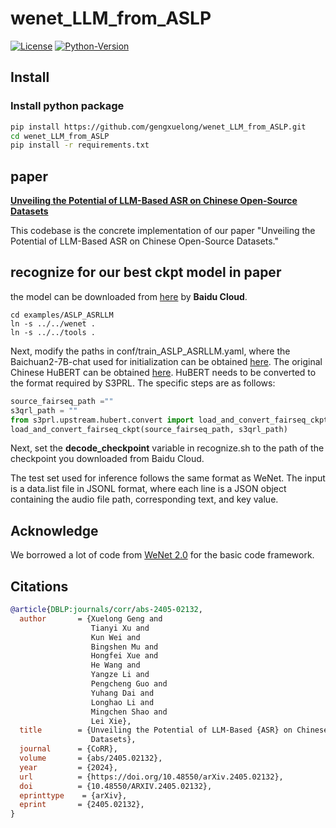 # wenet_LLM_from_ASLP

[![License](https://img.shields.io/badge/License-Apache%202.0-brightgreen.svg)](https://opensource.org/licenses/Apache-2.0)
[![Python-Version](https://img.shields.io/badge/Python-3.7%7C3.8-brightgreen)](https://github.com/wenet-e2e/wenet)


## Install

### Install python package

``` sh
pip install https://github.com/gengxuelong/wenet_LLM_from_ASLP.git
cd wenet_LLM_from_ASLP
pip install -r requirements.txt
```

## paper 
[**Unveiling the Potential of LLM-Based ASR on Chinese Open-Source Datasets**](https://arxiv.org/abs/2405.02132)

This codebase is the concrete implementation of our paper "Unveiling the Potential of LLM-Based ASR on Chinese Open-Source Datasets."

## recognize for our best ckpt model in paper
the model can be downloaded from [here](https://pan.baidu.com/s/1-iz-xSdZwa0AFojWBU2l1g?pwd=n7ub) by **Baidu Cloud**.
```commandline
cd examples/ASLP_ASRLLM
ln -s ../../wenet .
ln -s ../../tools .
```
Next, modify the paths in conf/train_ASLP_ASRLLM.yaml, 
where the Baichuan2-7B-chat used for initialization can be obtained [here](https://huggingface.co/baichuan-inc/Baichuan2-7B-Chat). The original Chinese HuBERT can be obtained [here](https://cloud.tencent.com/developer/article/2017032). 
HuBERT needs to be converted to the format required by S3PRL. The specific steps are as follows:
```python
source_fairseq_path =""
s3qrl_path = ""
from s3prl.upstream.hubert.convert import load_and_convert_fairseq_ckpt
load_and_convert_fairseq_ckpt(source_fairseq_path, s3qrl_path)
```

Next, set the **decode_checkpoint** variable in recognize.sh to the path of the checkpoint you downloaded from Baidu Cloud.

The test set used for inference follows the same format as WeNet. The input is a data.list file in JSONL format, where each line is a JSON object containing the audio file path, corresponding text, and key value.

## Acknowledge
We borrowed a lot of code from  [WeNet 2.0](https://github.com/wenet-e2e/wenet) for the basic code framework.
## Citations

``` bibtex
@article{DBLP:journals/corr/abs-2405-02132,
  author       = {Xuelong Geng and
                  Tianyi Xu and
                  Kun Wei and
                  Bingshen Mu and
                  Hongfei Xue and
                  He Wang and
                  Yangze Li and
                  Pengcheng Guo and
                  Yuhang Dai and
                  Longhao Li and
                  Mingchen Shao and
                  Lei Xie},
  title        = {Unveiling the Potential of LLM-Based {ASR} on Chinese Open-Source
                  Datasets},
  journal      = {CoRR},
  volume       = {abs/2405.02132},
  year         = {2024},
  url          = {https://doi.org/10.48550/arXiv.2405.02132},
  doi          = {10.48550/ARXIV.2405.02132},
  eprinttype    = {arXiv},
  eprint       = {2405.02132},
}

```
